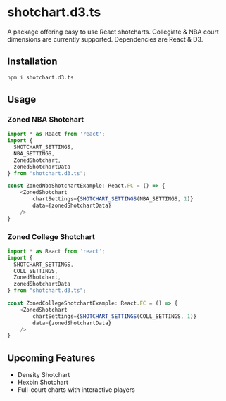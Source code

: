 # shotchart.d3.ts

A package offering easy to use React shotcharts. Collegiate & NBA court dimensions are currently supported. Dependencies are React & D3. 

## Installation

```bash
npm i shotchart.d3.ts
```

## Usage

### Zoned NBA Shotchart
```javascript
import * as React from 'react';
import {
  SHOTCHART_SETTINGS,
  NBA_SETTINGS,
  ZonedShotchart,
  zonedShotchartData
} from "shotchart.d3.ts";

const ZonedNbaShotchartExample: React.FC = () => {
    <ZonedShotchart
        chartSettings={SHOTCHART_SETTINGS(NBA_SETTINGS, 1)}
        data={zonedShotchartData}
    />
}
```

### Zoned College Shotchart
```javascript
import * as React from 'react';
import {
  SHOTCHART_SETTINGS,
  COLL_SETTINGS,
  ZonedShotchart,
  zonedShotchartData
} from "shotchart.d3.ts";

const ZonedCollegeShotchartExample: React.FC = () => {
    <ZonedShotchart
        chartSettings={SHOTCHART_SETTINGS(COLL_SETTINGS, 1)}
        data={zonedShotchartData}
    />
}
```


## Upcoming Features
- Density Shotchart
- Hexbin Shotchart
- Full-court charts with interactive players
